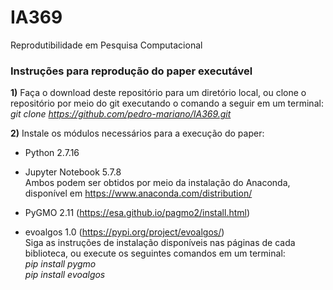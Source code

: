 # IA369
Reprodutibilidade em Pesquisa Computacional

### Instruções para reprodução do paper executável

**1)** Faça o download deste repositório para um diretório local, ou clone o repositório por meio do git executando o comando a seguir em um terminal: <br>
*git clone https://github.com/pedro-mariano/IA369.git*

**2)** Instale os módulos necessários para a execução do paper:

- Python 2.7.16
- Jupyter Notebook 5.7.8 <br>
Ambos podem ser obtidos por meio da instalação do Anaconda, disponível em https://www.anaconda.com/distribution/

- PyGMO 2.11 (https://esa.github.io/pagmo2/install.html)
- evoalgos 1.0 (https://pypi.org/project/evoalgos/) <br>
Siga as instruções de instalação disponíveis nas páginas de cada biblioteca, ou execute os seguintes comandos em um terminal:<br>
*pip install pygmo*<br>
*pip install evoalgos*





